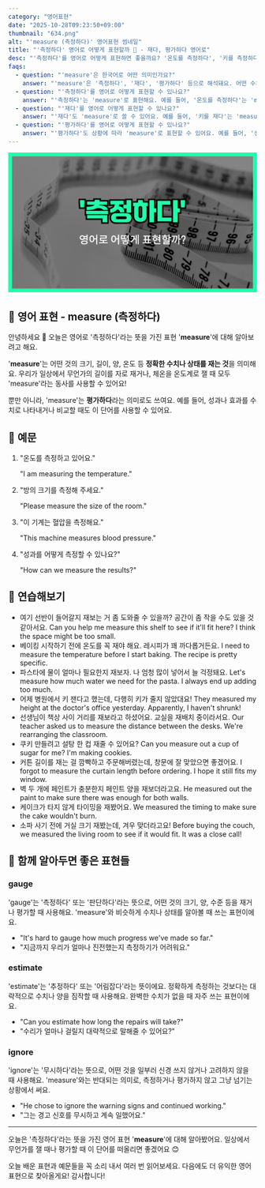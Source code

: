 ```yaml
---
category: "영어표현"
date: "2025-10-28T09:23:50+09:00"
thumbnail: "634.png"
alt: "'measure (측정하다)' 영어표현 썸네일"
title: "'측정하다' 영어로 어떻게 표현할까 📏 - 재다, 평가하다 영어로"
desc: "'측정하다'를 영어로 어떻게 표현하면 좋을까요? '온도를 측정하다', '키를 측정하다' 등을 영어로 표현하는 법을 배워봅시다. 다양한 예문을 통해서 연습하고 본인의 표현으로 만들어 보세요."
faqs: 
  - question: "'measure'은 한국어로 어떤 의미인가요?"
    answer: "'measure'은 '측정하다', '재다', '평가하다' 등으로 해석돼요. 어떤 수치나 크기, 양을 알아보기 위해 재는 느낌이에요."
  - question: "'측정하다'를 영어로 어떻게 표현할 수 있나요?"
    answer: "'측정하다'는 'measure'로 표현해요. 예를 들어, '온도를 측정하다'는 'measure the temperature'라고 해요."
  - question: "'재다'를 영어로 어떻게 표현할 수 있나요?"
    answer: "'재다'도 'measure'로 쓸 수 있어요. 예를 들어, '키를 재다'는 'measure your height'라고 해요."
  - question: "'평가하다'를 영어로 어떻게 표현할 수 있나요?"
    answer: "'평가하다'도 상황에 따라 'measure'로 표현할 수 있어요. 예를 들어, '성과를 평가하다'는 'measure performance'라고 해요."
---
```


!['measure (측정하다)' 영어표현](./634.png)

## 🌟 영어 표현 - measure (측정하다)

안녕하세요 👋 오늘은 영어로 '측정하다'라는 뜻을 가진 표현 '**measure**'에 대해 알아보려고 해요.

'**measure**'는 어떤 것의 크기, 길이, 양, 온도 등 **정확한 수치나 상태를 재는 것**을 의미해요. 우리가 일상에서 무언가의 길이를 자로 재거나, 체온을 온도계로 잴 때 모두 'measure'라는 동사를 사용할 수 있어요!

뿐만 아니라, 'measure'는 **평가하다**라는 의미로도 쓰여요. 예를 들어, 성과나 효과를 수치로 나타내거나 비교할 때도 이 단어를 사용할 수 있어요.

## 📖 예문

1. "온도를 측정하고 있어요."

   "I am measuring the temperature."

2. "방의 크기를 측정해 주세요."

   "Please measure the size of the room."

3. "이 기계는 혈압을 측정해요."

   "This machine measures blood pressure."

4. "성과를 어떻게 측정할 수 있나요?"

   "How can we measure the results?"



## 💬 연습해보기

<ul data-interactive-list>

  <li data-interactive-item>
    <span data-toggler>여기 선반이 들어갈지 재보는 거 좀 도와줄 수 있을까? 공간이 좀 작을 수도 있을 것 같아서요.</span>
    <span data-answer>Can you help me measure this shelf to see if it'll fit here? I think the space might be too small.</span>
  </li>

  <li data-interactive-item>
    <span data-toggler>베이킹 시작하기 전에 온도를 꼭 재야 해요. 레시피가 꽤 까다롭거든요.</span>
    <span data-answer>I need to measure the temperature before I start baking. The recipe is pretty specific.</span>
  </li>

  <li data-interactive-item>
    <span data-toggler>파스타에 물이 얼마나 필요한지 재보자. 나 엄청 많이 넣어서 늘 걱정돼요.</span>
    <span data-answer>Let's measure how much water we need for the pasta. I always end up adding too much.</span>
  </li>

  <li data-interactive-item>
    <span data-toggler>어제 병원에서 키 잰다고 했는데, 다행히 키가 줄지 않았대요!</span>
    <span data-answer>They measured my height at the doctor's office yesterday. Apparently, I haven't shrunk!</span>
  </li>

  <li data-interactive-item>
    <span data-toggler>선생님이 책상 사이 거리를 재보라고 하셨어요. 교실을 재배치 중이라서요.</span>
    <span data-answer>Our teacher asked us to measure the distance between the desks. We're rearranging the classroom.</span>
  </li>

  <li data-interactive-item>
    <span data-toggler>쿠키 만들려고 설탕 한 컵 재줄 수 있어요?</span>
    <span data-answer>Can you measure out a cup of sugar for me? I'm making cookies.</span>
  </li>

  <li data-interactive-item>
    <span data-toggler>커튼 길이를 재는 걸 깜빡하고 주문해버렸는데, 창문에 잘 맞았으면 좋겠어요.</span>
    <span data-answer>I forgot to measure the curtain length before ordering. I hope it still fits my window.</span>
  </li>

  <li data-interactive-item>
    <span data-toggler>벽 두 개에 페인트가 충분한지 페인트 양을 재보더라고요.</span>
    <span data-answer>He measured out the paint to make sure there was enough for both walls.</span>
  </li>

  <li data-interactive-item>
    <span data-toggler>케이크가 타지 않게 타이밍을 재봤어요.</span>
    <span data-answer>We measured the timing to make sure the cake wouldn't burn.</span>
  </li>

  <li data-interactive-item>
    <span data-toggler>소파 사기 전에 거실 크기 재봤는데, 겨우 맞더라고요!</span>
    <span data-answer>Before buying the couch, we measured the living room to see if it would fit. It was a close call!</span>
  </li>

</ul>

## 🤝 함께 알아두면 좋은 표현들

### gauge

'gauge'는 '측정하다' 또는 '판단하다'라는 뜻으로, 어떤 것의 크기, 양, 수준 등을 재거나 평가할 때 사용해요. 'measure'와 비슷하게 수치나 상태를 알아볼 때 쓰는 표현이에요.

- "It's hard to gauge how much progress we've made so far."
- "지금까지 우리가 얼마나 진전했는지 측정하기가 어려워요."

### estimate

'estimate'는 '추정하다' 또는 '어림잡다'라는 뜻이에요. 정확하게 측정하는 것보다는 대략적으로 수치나 양을 짐작할 때 사용해요. 완벽한 수치가 없을 때 자주 쓰는 표현이에요.

- "Can you estimate how long the repairs will take?"
- "수리가 얼마나 걸릴지 대략적으로 말해줄 수 있어요?"

### ignore

'ignore'는 '무시하다'라는 뜻으로, 어떤 것을 일부러 신경 쓰지 않거나 고려하지 않을 때 사용해요. 'measure'와는 반대되는 의미로, 측정하거나 평가하지 않고 그냥 넘기는 상황에서 써요.

- "He chose to ignore the warning signs and continued working."
- "그는 경고 신호를 무시하고 계속 일했어요."

---

오늘은 '측정하다'라는 뜻을 가진 영어 표현 '**measure**'에 대해 알아봤어요. 일상에서 무언가를 잴 때나 평가할 때 이 단어를 떠올리면 좋겠어요 😊

오늘 배운 표현과 예문들을 꼭 소리 내서 여러 번 읽어보세요. 다음에도 더 유익한 영어 표현으로 찾아올게요! 감사합니다!

